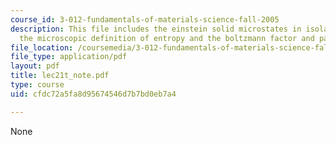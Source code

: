 ```yaml
---
course_id: 3-012-fundamentals-of-materials-science-fall-2005
description: This file includes the einstein solid microstates in isolated systems,
  the microscopic definition of entropy and the boltzmann factor and partition function.
file_location: /coursemedia/3-012-fundamentals-of-materials-science-fall-2005/cfdc72a5fa8d95674546d7b7bd0eb7a4_lec21t_note.pdf
file_type: application/pdf
layout: pdf
title: lec21t_note.pdf
type: course
uid: cfdc72a5fa8d95674546d7b7bd0eb7a4

---
```

None